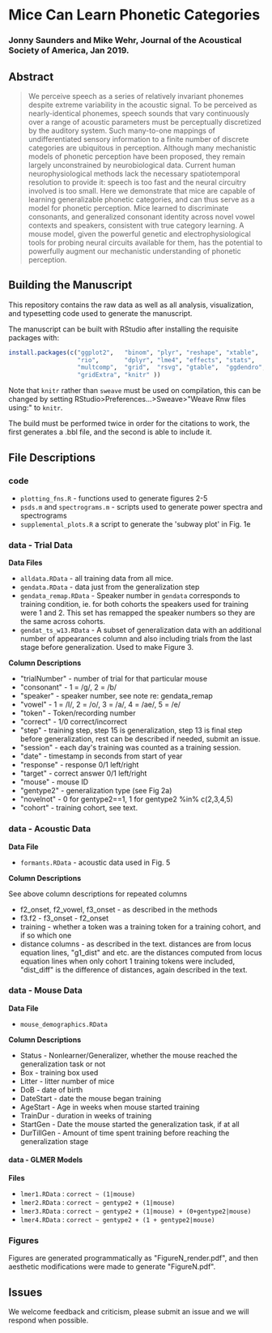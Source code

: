 # Mice Can Learn Phonetic Categories

### Jonny Saunders and Mike Wehr, Journal of the Acoustical Society of America, Jan 2019.

## Abstract

> We perceive speech as a series of relatively invariant phonemes despite extreme variability in the acoustic signal. To be perceived as nearly-identical phonemes, speech sounds that vary continuously over a range of acoustic parameters must be perceptually discretized by the auditory system. Such many-to-one mappings of undifferentiated sensory information to a finite number of discrete categories are ubiquitous in perception. Although many mechanistic models of phonetic perception have been proposed, they remain largely unconstrained by neurobiological data. Current human neurophysiological methods lack the necessary spatiotemporal resolution to provide it: speech is too fast and the neural circuitry involved is too small. Here we demonstrate that mice are capable of learning generalizable phonetic categories, and can thus serve as a model for phonetic perception. Mice learned to discriminate consonants, and generalized consonant identity across novel vowel contexts and speakers, consistent with true category learning. A mouse model, given the powerful genetic and electrophysiological tools for probing neural circuits available for them, has the potential to powerfully augment our mechanistic understanding of phonetic perception.

## Building the Manuscript

This repository contains the raw data as well as all analysis, visualization, and typesetting code used to generate the manuscript.

The manuscript can be built with RStudio after installing the requisite packages with:

```R
install.packages(c("ggplot2",   "binom", "plyr", "reshape", "xtable",
                   "rio",       "dplyr", "lme4", "effects", "stats",
                   "multcomp",  "grid",  "rsvg", "gtable",  "ggdendro",
                   "gridExtra", "knitr" ))
```

Note that `knitr` rather than `sweave` must be used on compilation, this can be changed by setting RStudio>Preferences...>Sweave>"Weave Rnw files using:" to `knitr`.

The build must be performed twice in order for the citations to work, the first generates a .bbl file, and the second is able to include it.

## File Descriptions

### code

* `plotting_fns.R` - functions used to generate figures 2-5
* `psds.m` and `spectrograms.m` - scripts used to generate power spectra and spectrograms
* `supplemental_plots.R` a script to generate the 'subway plot' in Fig. 1e

### data - Trial Data

**Data Files**

* `alldata.RData` - all training data from all mice.
* `gendata.RData` - data just from the generalization step
* `gendata_remap.RData` - Speaker number in `gendata` corresponds to training condition, ie. for both cohorts the speakers used for training were 1 and 2. This set has remapped the speaker numbers so they are the same across cohorts.
* `gendat_ts_w13.RData` - A subset of generalization data with an additional number of appearances column and also including trials from the last stage before generalization. Used to make Figure 3.

**Column Descriptions**

* "trialNumber" - number of trial for that particular mouse
* "consonant" - 1 = /g/, 2 = /b/
* "speaker" - speaker number, see note re: gendata_remap
* "vowel" - 1 = /I/, 2 = /o/, 3 = /a/, 4 = /ae/, 5 = /e/
* "token" - Token/recording number
* "correct" - 1/0 correct/incorrect
* "step" - training step, step 15 is generalization, step 13 is final step before generalization, rest can be described if needed, submit an issue.
* "session" - each day's training was counted as a training session.
* "date" - timestamp in seconds from start of year
* "response" - response 0/1 left/right
* "target" - correct answer 0/1 left/right
* "mouse" - mouse ID
* "gentype2" - generalization type (see Fig 2a)
* "novelnot" - 0 for gentype2==1, 1 for gentype2 %in% c(2,3,4,5)
* "cohort" - training cohort, see text.

### data - Acoustic Data

**Data File**

* `formants.RData` - acoustic data used in Fig. 5

**Column Descriptions**

See above column descriptions for repeated columns

* f2_onset, f2_vowel, f3_onset - as described in the methods
* f3.f2 - f3_onset - f2_onset
* training - whether a token was a training token for a training cohort, and if so which one
* distance columns - as described in the text. distances are from locus equation lines, "g1_dist" and etc. are the distances computed from locus equation lines when only cohort 1 training tokens were included, "dist_diff" is the difference of distances, again described in the text.

### data - Mouse Data

**Data File**

* `mouse_demographics.RData`

**Column Descriptions**

* Status - Nonlearner/Generalizer, whether the mouse reached the generalization task or not
* Box - training box used
* Litter - litter number of mice
* DoB - date of birth
* DateStart - date the mouse began training
* AgeStart - Age in weeks when mouse started training
* TrainDur - duration in weeks of training
* StartGen - Date the mouse started the generalization task, if at all
* DurTillGen - Amount of time spent training before reaching the generalization stage

#### data - GLMER Models

**Files**

* `lmer1.RData` : `correct ~ (1|mouse)`
* `lmer2.RData` : `correct ~ gentype2 + (1|mouse)`
* `lmer3.RData` : `correct ~ gentype2 + (1|mouse) + (0+gentype2|mouse)`
* `lmer4.RData` : `correct ~ gentype2 + (1 + gentype2|mouse)`

### Figures

Figures are generated programmatically as "FigureN_render.pdf", and then aesthetic modifications were made to generate "FigureN.pdf".


## Issues

We welcome feedback and criticism, please submit an issue and we will respond when possible.
